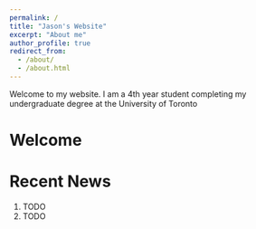```yaml
---
permalink: /
title: "Jason's Website"
excerpt: "About me"
author_profile: true
redirect_from: 
  - /about/
  - /about.html
---
```


Welcome to my website. I am a 4th year student completing my undergraduate degree at the University of Toronto

Welcome
======


Recent News
======
1. TODO
1. TODO